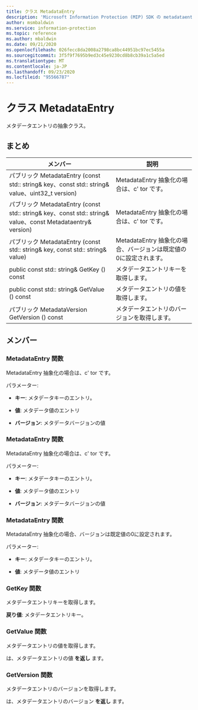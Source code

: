 ```yaml
---
title: クラス MetadataEntry
description: 'Microsoft Information Protection (MIP) SDK の metadataentry:: undefined クラスを文書にします。'
author: msmbaldwin
ms.service: information-protection
ms.topic: reference
ms.author: mbaldwin
ms.date: 09/21/2020
ms.openlocfilehash: 026fecc8da2008a2798ca8bc44951bc97ec5455a
ms.sourcegitcommit: 3f5f9f7695b9ed3c45e9230cd8b8cb39a1c5a5ed
ms.translationtype: MT
ms.contentlocale: ja-JP
ms.lasthandoff: 09/23/2020
ms.locfileid: "95566787"
---
```

# <a name="class-metadataentry"></a>クラス MetadataEntry 
メタデータエントリの抽象クラス。
  
## <a name="summary"></a>まとめ
 メンバー                        | 説明                                
--------------------------------|---------------------------------------------
パブリック MetadataEntry (const std:: string& key、const std:: string& value、uint32_t version)  |  MetadataEntry 抽象化の場合は、c' tor です。
パブリック MetadataEntry (const std:: string& key、const std:: string& value、const Metadataentry& version)  |  MetadataEntry 抽象化の場合は、c' tor です。
パブリック MetadataEntry (const std:: string& key, const std:: string& value)  |  MetadataEntry 抽象化の場合、バージョンは既定値の0に設定されます。
public const std:: string& GetKey () const  |  メタデータエントリキーを取得します。
public const std:: string& GetValue () const  |  メタデータエントリの値を取得します。
パブリック MetadataVersion GetVersion () const  |  メタデータエントリのバージョンを取得します。
  
## <a name="members"></a>メンバー
  
### <a name="metadataentry-function"></a>MetadataEntry 関数
MetadataEntry 抽象化の場合は、c' tor です。

パラメーター:  
* **キー**: メタデータキーのエントリ。 


* **値**: メタデータ値のエントリ 


* **バージョン**: メタデータバージョンの値


  
### <a name="metadataentry-function"></a>MetadataEntry 関数
MetadataEntry 抽象化の場合は、c' tor です。

パラメーター:  
* **キー**: メタデータキーのエントリ。 


* **値**: メタデータ値のエントリ 


* **バージョン**: メタデータバージョンの値


  
### <a name="metadataentry-function"></a>MetadataEntry 関数
MetadataEntry 抽象化の場合、バージョンは既定値の0に設定されます。

パラメーター:  
* **キー**: メタデータキーのエントリ。 


* **値**: メタデータ値のエントリ


  
### <a name="getkey-function"></a>GetKey 関数
メタデータエントリキーを取得します。

  
**戻り値**: メタデータエントリキー。
  
### <a name="getvalue-function"></a>GetValue 関数
メタデータエントリの値を取得します。

  
は、メタデータエントリの値 **を返し** ます。
  
### <a name="getversion-function"></a>GetVersion 関数
メタデータエントリのバージョンを取得します。

  
は、メタデータエントリのバージョン **を返し** ます。